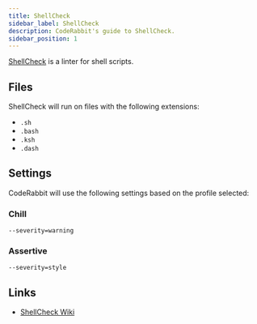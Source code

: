 ```yaml
---
title: ShellCheck
sidebar_label: ShellCheck
description: CodeRabbit's guide to ShellCheck.
sidebar_position: 1
---
```


[ShellCheck](https://www.shellcheck.net/) is a linter for shell scripts.

## Files

ShellCheck will run on files with the following extensions:

- `.sh`
- `.bash`
- `.ksh`
- `.dash`

## Settings

CodeRabbit will use the following settings based on the profile selected:

### Chill

```shell
--severity=warning
```

### Assertive

```shell
--severity=style
```

## Links

- [ShellCheck Wiki](https://www.shellcheck.net/wiki/)
